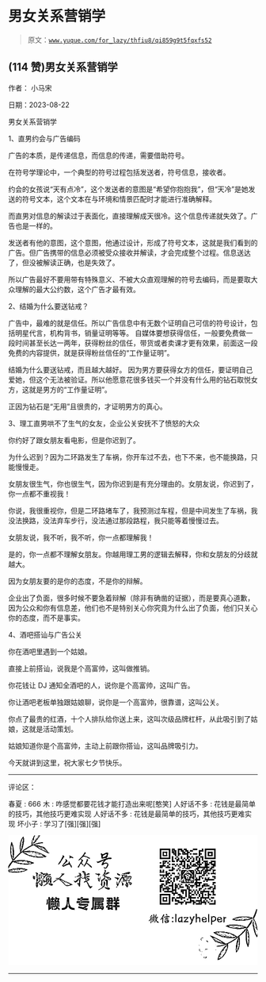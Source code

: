 # 男女关系营销学

> 原文：[`www.yuque.com/for_lazy/thfiu8/qi859g9t5fqxfs52`](https://www.yuque.com/for_lazy/thfiu8/qi859g9t5fqxfs52)

## (114 赞)男女关系营销学

作者： 小马宋

日期：2023-08-22

男女关系营销学

1、直男约会与广告编码

广告的本质，是传递信息，而信息的传递，需要借助符号。

在符号学理论中，一个典型的符号过程包括发送者，符号信息，接收者。

约会的女孩说“天有点冷”，这个发送者的意图是“希望你抱抱我”，但“天冷”是她发送的符号文本，这个文本在与环境和情景匹配时才能进行准确解释。

而直男对信息的解读过于表面化，直接理解成天很冷。这个信息传递就失效了。广告也是一样的。

发送者有他的意图，这个意图，他通过设计，形成了符号文本，这就是我们看到的广告。但广告携带的信息必须被受众接收并解读，才会完成整个过程。信息送达了，但没被解读正确，也是失效了。

所以广告最好不要用带有特殊意义、不被大众直观理解的符号去编码，而是要取大众理解的最大公约数，这个广告才最有效。

2、结婚为什么要送钻戒？

广告中，最难的就是信任。所以广告信息中有无数个证明自己可信的符号设计，包括明星代言，机构背书，销量证明等等。
自媒体要想获得信任，一般要免费做一段时间甚至长达一两年，获得粉丝的信任，带货或者卖课才更有效果，前面这一段免费的内容提供，就是获得粉丝信任的“工作量证明”。

结婚为什么要送钻戒，而且越大越好。
因为男方要获得女方的信任，要证明自己爱她，但这个无法被验证。所以他愿意花很多钱买一个并没有什么用的钻石取悦女方，这就是男方的“工作量证明”。

正因为钻石是“无用”且很贵的，才证明男方的真心。

3、理工直男哄不了生气的女友，企业公关安抚不了愤怒的大众

你约好了跟女朋友看电影，但是你迟到了。

为什么迟到？因为二环路发生了车祸，你开车过不去，也下不来，也不能换路，只能慢慢走。

女朋友很生气，你也很生气，因为你迟到是有充分理由的。女朋友说，你迟到了，你一点都不重视我！

你说，我很重视你，但是二环路堵车了，我预测过车程，但是中间发生了车祸，我没法换路，没法弃车步行，没法通过那段路程，我只能等着慢慢过去。

女朋友说，我不听，我不听，你一点都理解我！

是的，你一点都不理解女朋友。你越用理工男的逻辑去解释，你和女朋友的分歧就越大。

因为女朋友要的是你的态度，不是你的辩解。

企业出了负面，很多时候不要急着辩解（除非有确凿的证据），而是要真心道歉，因为公众和你有信息差，他们也不是特别关心你究竟为什么出了负面，他们只关心你的态度，而不是事实。

4、酒吧搭讪与广告公关

你在酒吧里遇到一个姑娘。

直接上前搭讪，说我是个高富帅，这叫做推销。

你花钱让 DJ 通知全酒吧的人，说你是个高富帅，这叫广告。

你让酒吧老板单独跟姑娘聊，说你是一个高富帅，很靠谱，这叫公关。

你点了最贵的红酒，十个人排队给你送上来，这叫次级品牌杠杆，从此吸引到了姑娘，这就是活动策划。

姑娘知道你是个高富帅，主动上前跟你搭讪，这叫品牌吸引力。

今天就讲到这里，祝大家七夕节快乐。

* * *

评论区：

春夏 : 666
木 : 咋感觉都要花钱才能打造出来呢[憨笑]
人好话不多 : 花钱是最简单的技巧，其他技巧更难实现
人好话不多 : 花钱是最简单的技巧，其他技巧更难实现
坏小子 : 学习了[强][强][强]

![](img/1c37d505930596d12a88ab23e11aa07a.png)

* * *